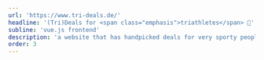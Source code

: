 ```yaml
---
url: 'https://www.tri-deals.de/'
headline: '(Tri)Deals for <span class="emphasis">triathletes</span> 💪'
subline: 'vue.js frontend'
description: 'a website that has handpicked deals for very sporty people'
order: 3
---
```

